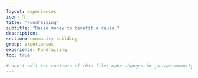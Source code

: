 ```yaml
---
layout: experiences
icon: 💸
title: "Fundraising"
subtitle: "Raise money to benefit a cause."
description:
section: community-building
group: experiences
experience: Fundraising
toc: true

# don't edit the contents of this file; make changes in _data/community-building-experiences.yml
---
```

